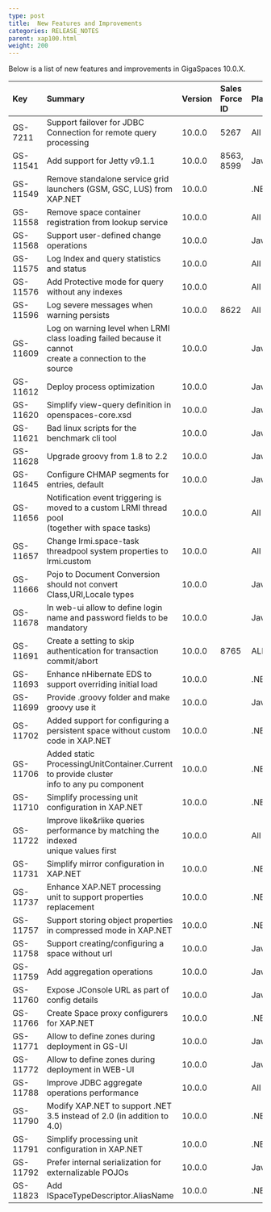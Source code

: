 ```yaml
---
type: post
title:  New Features and Improvements
categories: RELEASE_NOTES
parent: xap100.html
weight: 200
---
```




Below is a list of new features and improvements in GigaSpaces 10.0.X.



| Key | Summary | Version | Sales<br>Force ID | Platform/s|
|:-------|:------|:------------|:------------|:----------|
| GS-7211  | Support failover for JDBC Connection for remote query processing | 10.0.0 | 5267 | All |
| GS-11541 | Add support for Jetty v9.1.1 | 10.0.0 | 8563,<br>8599 | Java |
| GS-11549 | Remove standalone service grid launchers (GSM, GSC, LUS) from XAP.NET | 10.0.0 |  | .NET |
| GS-11558 | Remove space container registration from lookup service | 10.0.0 | | All |
| GS-11568 | Support user-defined change operations | 10.0.0 | | Java |
| GS-11575 | Log Index and query statistics and status | 10.0.0 | | All |
| GS-11576 | Add Protective mode for query without any indexes | 10.0.0 | | All |
| GS-11596 | Log severe messages when warning persists | 10.0.0 | 8622 | All |
| GS-11609 | Log on warning level when LRMI class loading failed because it cannot <br> create a connection to the source | 10.0.0 | | Java |
| GS-11612 | Deploy process optimization |  10.0.0 | | Java, .NET |
| GS-11620 | Simplify view-query definition in openspaces-core.xsd | 10.0.0 | | Java |
| GS-11621 | Bad linux scripts for the benchmark cli tool |   10.0.0 | | Java |
| GS-11628 | Upgrade groovy from 1.8 to 2.2 | 10.0.0 | | Java |
| GS-11645 | Configure CHMAP segments for entries, default | 10.0.0 | | Java |
| GS-11656 | Notification event triggering is moved to a custom LRMI thread pool <br> (together with space tasks) | 10.0.0 | | All |
| GS-11657 | Change lrmi.space-task threadpool system properties to lrmi.custom | 10.0.0 | | All |
| GS-11666 | Pojo to Document Conversion should not convert Class,URI,Locale types |  10.0.0 | | Java |
| GS-11678 | In web-ui allow to define login name and password fields to be mandatory |  10.0.0 | | Java |
| GS-11691 | Create a setting to skip authentication for transaction commit/abort |   10.0.0 | 8765 | ALL |
| GS-11693 | Enhance nHibernate EDS to support overriding initial load | 10.0.0 | | .NET |
| GS-11699 | Provide .groovy folder and make groovy use it | 10.0.0 | | Java |
| GS-11702 | Added support for configuring a persistent space without custom <br>code in XAP.NET |  10.0.0 | | .NET |
| GS-11706 | Added static ProcessingUnitContainer.Current to provide cluster <br>info to any pu component |   10.0.0 | | .NET |
| GS-11710 | Simplify processing unit configuration in XAP.NET |   10.0.0 | | .NET |
| GS-11722 | Improve like&rlike queries performance by matching the indexed <br>unique values first | 10.0.0 | | All |
| GS-11731 | Simplify mirror configuration in XAP.NET |  10.0.0 | | .NET |
| GS-11737 | Enhance XAP.NET processing unit to support properties replacement |   10.0.0 | | .NET |
| GS-11757 | Support storing object properties in compressed mode in XAP.NET | 10.0.0 | | .NET |
| GS-11758 | Support creating/configuring a space without url | 10.0.0 | | Java |
| GS-11759 | Add aggregation operations | 10.0.0 | | Java, .NET |
| GS-11760 | Expose JConsole URL as part of config details | 10.0.0 | | Java |
| GS-11766 | Create Space proxy configurers for XAP.NET | 10.0.0 | | .NET |
| GS-11771 | Allow to define zones during deployment in GS-UI | 10.0.0 | | Java |
| GS-11772 | Allow to define zones during deployment in WEB-UI | 10.0.0 | | Java |
| GS-11788 | Improve JDBC aggregate operations performance | 10.0.0 | | All |
| GS-11790 | Modify XAP.NET to support .NET 3.5 instead of 2.0 (in addition to 4.0) | 10.0.0 | | .NET |
| GS-11791 | Simplify processing unit configuration in XAP.NET | 10.0.0 | | .NET |
| GS-11792 | Prefer internal serialization for externalizable POJOs | 10.0.0 | | Java |
| GS-11823 | Add ISpaceTypeDescriptor.AliasName | 10.0.0 | | .NET |
